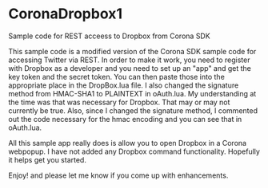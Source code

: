 CoronaDropbox1
==============

Sample code for REST acceess to Dropbox from Corona SDK

This sample code is a modified version of the Corona SDK sample code for accessing Twitter via REST.  In order to make it work, you need to register with Dropbox as a developer and you need to set up an "app" and get the key token and the secret token.  You can then paste those into the appropriate place in the DropBox.lua file.  I also changed the signature method from HMAC-SHA1 to PLAINTEXT in oAuth.lua.  My understanding at the time was that was necessary for Dropbox.  That may or may not currently be true.  Also, since I changed the signature method, I commented out the code necessary for the hmac encoding and you can see that in oAuth.lua.

All this sample app really does is allow you to open Dropbox in a Corona webpopup.  I have not added any Dropbox command functionality.  Hopefully it helps get you started.

Enjoy!  and please let me know if you come up with enhancements.
